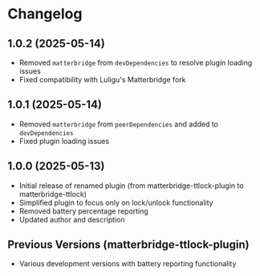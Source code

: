 # Changelog

## 1.0.2 (2025-05-14)
- Removed `matterbridge` from `devDependencies` to resolve plugin loading issues
- Fixed compatibility with Luligu's Matterbridge fork

## 1.0.1 (2025-05-14)
- Removed `matterbridge` from `peerDependencies` and added to `devDependencies`
- Fixed plugin loading issues

## 1.0.0 (2025-05-13)
- Initial release of renamed plugin (from matterbridge-ttlock-plugin to matterbridge-ttlock)
- Simplified plugin to focus only on lock/unlock functionality
- Removed battery percentage reporting
- Updated author and description

## Previous Versions (matterbridge-ttlock-plugin)
- Various development versions with battery reporting functionality

